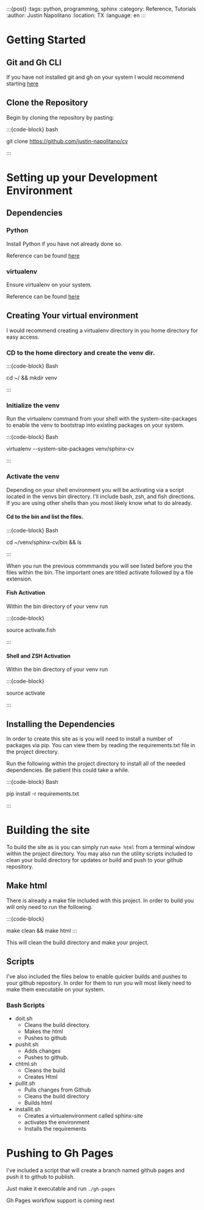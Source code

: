 :::{post}
:tags: python, programming, sphinx
:category: Reference, Tutorials
:author: Justin Napolitano
:location: TX
:language: en
:::



# Getting Started

## Git and Gh CLI

If you have not installed git and gh on your system I would recommend starting [here](gh_install)

## Clone the Repository

Begin by cloning the repository by pasting: 

:::{code-block} bash

git clone https://github.com/justin-napolitano/cv

:::

# Setting up your Development Environment

## Dependencies

### Python

Install Python if you have not already done so.

Reference can be found [here](python_install)

### virtualenv

Ensure virtualenv on your system.  

Reference can be found [here](virtualenv_install)

## Creating Your virtual environment

I would recommend creating a virtualenv directory in you home directory for easy access. 

### CD to the home directory and create the venv dir. 

:::{code-block} Bash

cd ~/ && mkdir venv

:::

### Initialize the venv

Run the virtualenv command from your shell with the system-site-packages to enable the venv to bootstrap into existing packages on your system.  

:::{code-block} Bash

virtualenv --system-site-packages venv/sphinx-cv

:::

### Activate the venv

Depending on your shell environment you will be activating via a script located in the venvs bin directory.  I'll include bash, zsh, and fish directions.  If you are using other shells than you most likely know what to do already.  

#### Cd to the bin and list the files.  

:::{code-block} Bash

cd ~/venv/sphinx-cv/bin && ls

:::

When you run the previous commmands you will see listed before you the files within the bin.  The important ones are titled activate followed by a file extension.  

#### Fish Activation

Within the bin directory of your venv run 

:::{code-block}

source activate.fish

:::


#### Shell and ZSH Activation

Within the bin directory of your venv run 

:::{code-block}

source activate

:::


## Installing the Dependencies

In order to create this site as is you will need to install a number of packages via pip.   You can view them by reading the requirements.txt file in the project directory.

Run the following within the project directory to install all of the needed dependencies.  Be patient this could take a while.  

:::{code-block} Bash

pip install -r requirements.txt

:::

# Building the site

To build the site as is you can simply run `make html` from a terminal window within the project directory.  You may also run the utility scripts included to clean your build directory for updates or build and push to your github repository.  

## Make html

There is already a make file included with this project. In order to build you will only need to run the following.  

:::{code-block}

make clean && make html
:::

This will clean the build directory and make your project.  

## Scripts

I've also included the files below to enable quicker builds and pushes to your github repostory.  In order for them to run you will most likely need to make them executable on your system.  

### Bash Scripts

* doit.sh
    * Cleans the build directory.
    * Makes the html
    * Pushes to github
* pushit.sh
    * Adds changes
    * Pushes to github. 
* chtml.sh
    * Cleans the build 
    * Creates Html
* pullit.sh
    * Pulls changes from Github
    * Cleans the build directory
    * Builds html
* installit.sh
    * Creates a virtualenvironment called sphinx-site
    * activates the environment
    * Installs the requirements

# Pushing to Gh Pages
I've included a script that will create a branch named github pages and push it to github to publish.  

Just make it executable and run `./gh-pages`

Gh Pages workflow support is coming next




